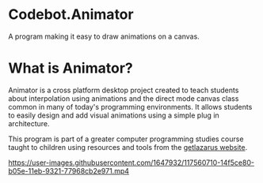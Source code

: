 # Codebot.Animator
A program making it easy to draw animations on a canvas.

# What is Animator?

Animator is a cross platform desktop project created to teach students about interpolation using animations and the direct mode canvas class common in many of today's programming environments. It allows students to easily design and add visual animations using a simple plug in architecture.

This program is part of a greater computer programming studies course taught to children using resources and tools from the [getlazarus website](https://www.getlazarus.org/learn/).

https://user-images.githubusercontent.com/1647932/117560710-14f5ce80-b05e-11eb-9321-77968cb2e971.mp4

